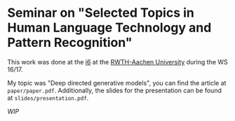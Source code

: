# Seminar on "Selected Topics in Human Language Technology and Pattern Recognition"

This work was done at the [i6](https://www-i6.informatik.rwth-aachen.de/) at the [RWTH-Aachen University](https://www.rwth-aachen.de/) during the WS 16/17.

My topic was "Deep directed generative models", you can find the article at `paper/paper.pdf`.
Additionally, the slides for the presentation can be found at `slides/presentation.pdf`.

*WIP*
